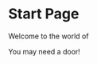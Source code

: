 
# Start Page

Welcome to the world of <ItemImage id="minecraft:stone" />

You may need a door!

<RecipeFor id="minecraft:oak_door" />
